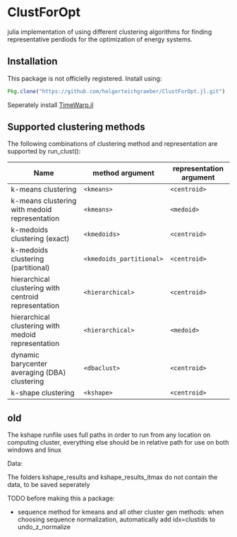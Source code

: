 # ClustForOpt 

julia implementation of using different clustering algorithms for finding representative perdiods for the optimization of energy systems. 

## Installation
This package is not officielly registered. Install using: 

```julia
Pkg.clone("https://github.com/holgerteichgraeber/ClustForOpt.jl.git") 
```

Seperately install [TimeWarp.jl](https://github.com/ahwillia/TimeWarp.jl) 


## Supported clustering methods

The following combinations of clustering method and representation are supported by run\_clust():

Name | method argument | representation argument
---- | --------------- | -----------------------
k-means clustering | `<kmeans>` | `<centroid>`
k-means clustering with medoid representation | `<kmeans>` | `<medoid>`
k-medoids clustering (exact) | `<kmedoids>` | `<centroid>`
k-medoids clustering (partitional) | `<kmedoids_partitional>` | `<centroid>`
hierarchical clustering with centroid representation | `<hierarchical>` | `<centroid>`
hierarchical clustering with medoid representation | `<hierarchical>` | `<medoid>`
dynamic barycenter averaging (DBA) clustering | `<dbaclust>` | `<centroid>`
k-shape clustering | `<kshape>` | `<centroid>`

old
---

The kshape runfile uses full paths in order to run from any location on computing cluster, everything else should be in relative path for use on both windows and linux


Data:

The folders kshape_results and kshape_results_itmax do not contain the data, to be saved seperately

TODO before making this a package:
- sequence method for kmeans and all other cluster gen methods: when choosing sequence normalization, automatically add idx=clustids to undo_z_normalize
